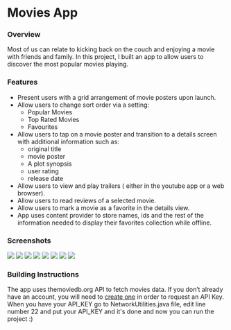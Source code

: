 # Movies App
### Overview
Most of us can relate to kicking back on the couch and enjoying a movie with friends and family. In this project, I built an app to allow users to discover the most popular movies playing.
### Features
* Present users with a grid arrangement of movie posters upon launch.
* Allow users to change sort order via a setting:
  - Popular Movies
  - Top Rated Movies
  - Favourites
* Allow users to tap on a movie poster and transition to a details screen with additional information such as:
  - original title
  - movie poster
  - A plot synopsis
  - user rating 
  - release date
* Allow users to view and play trailers ( either in the youtube app or a web browser).
* Allow users to read reviews of a selected movie.
* Allow users to mark a movie as a favorite in the details view.
* App uses content provider to store names, ids and the rest of the information needed to display their favorites collection while offline.
### Screenshots
![ ](screenshots/1.png?raw=true )
![ ](screenshots/2.png?raw=true )
![ ](screenshots/3.png?raw=true )
![ ](screenshots/4.png?raw=true )
![ ](screenshots/5.png?raw=true )
![ ](screenshots/6.png?raw=true )
![ ](screenshots/7.png?raw=true )
![ ](screenshots/8.png?raw=true )

### Building Instructions
The app uses themoviedb.org API to fetch movies data.
If you don’t already have an account, you will need to [create one](https://www.themoviedb.org/account/signup "create account here") in order to request an API Key.
When you have your API_KEY go to NetworkUtilities.java file, edit line number 22 and put your API_KEY and it's done and now you can run the project :)
